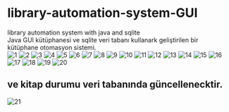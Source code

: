 # library-automation-system-GUI
library automation system with java and sqlite
<br>
Java GUI kütüphanesi ve sqlite veri tabanı kullanark geliştirilen bir kütüphane otomasyon sistemi.
<br>
![1](https://user-images.githubusercontent.com/79631281/187380958-6882f6fb-c71f-47ee-a228-96a80bf7492b.png)
![2](https://user-images.githubusercontent.com/79631281/187381013-e1a243e7-0894-4d72-ab72-aca7838c2836.png)
![3](https://user-images.githubusercontent.com/79631281/187381068-b7275d9b-0a52-4f2d-8486-8a89dc451e25.png)
![4](https://user-images.githubusercontent.com/79631281/187381148-957bf910-27b7-4971-8dbd-be0013496460.png)
![5](https://user-images.githubusercontent.com/79631281/187381152-11c16da2-0281-4bf0-924d-3230f9be2df9.png)
![6](https://user-images.githubusercontent.com/79631281/187381155-528922c0-8b35-4ed8-91cd-a7d9f83022b2.png)
![7](https://user-images.githubusercontent.com/79631281/187381156-b794e3cc-d930-40c2-bbb7-29b1f6586932.png)
![8](https://user-images.githubusercontent.com/79631281/187381157-5dd58611-d688-472d-99a4-17f6f4669336.png)
![9](https://user-images.githubusercontent.com/79631281/187381160-48c7eebe-cacf-4109-b7fd-ca28581aa916.png)
![10](https://user-images.githubusercontent.com/79631281/187381165-2d9714b3-4d5e-488b-9524-ab24ce46cdba.png)
![11](https://user-images.githubusercontent.com/79631281/187381170-a5d017cd-8a6d-41c7-9a98-3e332d3d6527.png)
![12](https://user-images.githubusercontent.com/79631281/187381118-7417d275-2f5f-49bf-b92a-78c444cb5170.png)
![13](https://user-images.githubusercontent.com/79631281/187381122-e328b015-02e0-424f-a0c3-1f383a7213f4.png)
![14](https://user-images.githubusercontent.com/79631281/187381126-66a581bc-9069-4b31-a3d7-37db57cffee8.png)
![15](https://user-images.githubusercontent.com/79631281/187381128-a5c04c86-520a-49c1-9c08-8e53139dddd0.png)
![16](https://user-images.githubusercontent.com/79631281/187381130-cfabb835-e98a-4f7e-83ff-c932d16cd6ea.png)
![17](https://user-images.githubusercontent.com/79631281/187381133-09cd35f9-ac43-4cfa-9ecc-9ddd91d802c8.png)
![18](https://user-images.githubusercontent.com/79631281/187381137-b3c29e77-68aa-471a-9e06-e23a10701556.png)
![19](https://user-images.githubusercontent.com/79631281/187381140-e4e29995-2509-43f8-bb14-a81a62d7a346.png)
![20](https://user-images.githubusercontent.com/79631281/187381141-dc09a6ef-9f3f-4509-b85c-cb550f36bd75.png)
## ve kitap durumu veri tabanında güncellenecktir.
![21](https://user-images.githubusercontent.com/79631281/187381144-0725bf27-d972-45c8-b100-afec0247649c.png)



